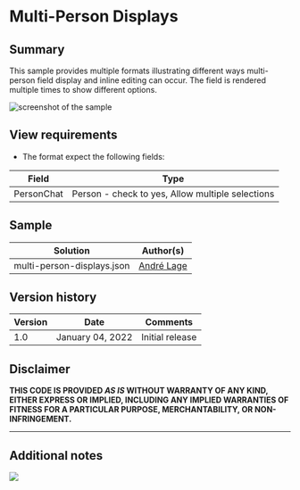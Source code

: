 # Multi-Person Displays

## Summary
This sample provides multiple formats illustrating different ways multi-person field display and inline editing can occur. The field is rendered multiple times to show different options.

![screenshot of the sample](./assets/screenshot.gif)

## View requirements
- The format expect the following fields:

Field |Type
--------|---------
PersonChat | Person - check to yes, Allow multiple selections

## Sample

Solution|Author(s)
--------|---------
multi-person-displays.json | [André Lage](https://github.com/aaclage)

## Version history

Version|Date|Comments
-------|----|--------
1.0|January 04, 2022|Initial release

## Disclaimer
**THIS CODE IS PROVIDED *AS IS* WITHOUT WARRANTY OF ANY KIND, EITHER EXPRESS OR IMPLIED, INCLUDING ANY IMPLIED WARRANTIES OF FITNESS FOR A PARTICULAR PURPOSE, MERCHANTABILITY, OR NON-INFRINGEMENT.**

---

## Additional notes

<img src="https://pnptelemetry.azurewebsites.net/list-formatting/view-samples/multi-person-displays" />
